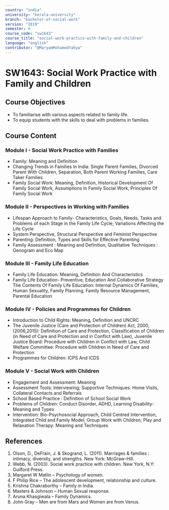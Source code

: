 ```yaml
---
country: "india"
university: "kerala-university"
branch: "bachelor-of-social-work"
version: "2019"
semester: 6
course_code: "sw1643"
course_title: "social-work-practice-with-family-and-children"
language: "english"
contributor: "@MaryamMohamedYahya"
---
```


# SW1643: Social Work Practice with Family and Children

## Course Objectives
* To familiarise with various aspects related to family life.
* To equip students with the skills to deal with problems in families.

## Course Content
### Module I - Social Work Practice with Families
* Family: Meaning and Definition
* Changing Trends in Families In India: Single Parent Families, Divorced Parent With Children, Separation, Both Parent Working Families, Care Taker Families
* Family Social Work: Meaning, Definition, Historical Development Of Family Social Work, Assumptions In Family Social Work, Principles Of Family Social Work 

### Module II - Perspectives in Working with Families
* Lifespan Approach to Family- Characteristics, Goals, Needs, Tasks and Problems of each Stage in the Family Life Cycle; Variations Affecting the Life Cycle
* System Perspective, Structural Perspective and Feminist Perspective
* Parenting: Definition, Types and Skills for Effective Parenting
* Family Assessment : Meaning and Definition, Qualitative Techniques : Genogram and Eco Map

### Module III - Family Life Education
* Family Life Education: Meaning, Definition And Characteristics
* Family Life Education- Preventive, Education And Collaborative Strategy The Contents Of Family Life Education: Internal Dynamics Of Families, Human Sexuality, Family Planning, Family Resource Management, Parental Education  

### Module IV - Policies and Programmes for Children
* Introduction to Child Rights: Meaning, Definition and UNCRC
* The Juvenile Justice (Care and Protection of Children) Act, 2000, (2006,2015): Definition of Care and Protection, Classification of Children (in Need of Care and Protection and in Conflict with Law), Juvenile Justice Board: Procedure with Children in Conflict with Law, Child Welfare Committee: Procedure with Children in Need of Care and Protection
* Programmes for Children: ICPS And ICDS

### Module V - Social Work with Children
* Engagement and Assessment: Meaning
* Assessment Tools: Interviewing; Supportive Techniques: Home Visits, Collateral Contacts and Referrals
* School Based Practice : Definition of School Social Work
* Problems of Children: Conduct Disorder, ADHD, Learning Disability- Meaning and Types
* Intervention: Bio-Psychosocial Approach, Child Centred Intervention, Integrated Child and Family Model, Group Work with Children; Play and Relaxation Therapy: Meaning and Techniques

## References
1. Olson, D., DeFrain, J. & Skogrand, L. (2011). Marriages & families : intimacy, diversity, and strengths. New York: McGraw-Hill.
2. Webb, N. (2003). Social work practice with children. New York, N.Y: Guilford Press.
3. Margaret W Matlin – Psychology of women.
4. F Philip Rice – The adolescent development, relationship and culture.
5. Krishna Chakraborthy – Family in India.
6. Masters & Johnson – Human Sexual response.
7. Aruna Khasgiwala – Family Dynamics.
8. John Gray – Men are from Mars and Women are from Venus.